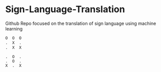 # Sign-Language-Translation
Github Repo focused on the translation of sign language using machine learning

```python
O  O  O
.  X  .
.  X  X
```

```
.  O  .
.  O  .
X  .  X
```
